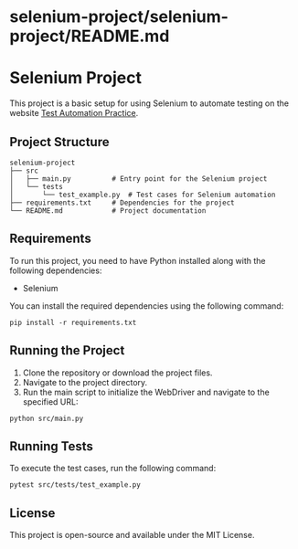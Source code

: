 # selenium-project/selenium-project/README.md

# Selenium Project

This project is a basic setup for using Selenium to automate testing on the website [Test Automation Practice](https://testautomationpractice.blogspot.com/).

## Project Structure

```
selenium-project
├── src
│   ├── main.py          # Entry point for the Selenium project
│   └── tests
│       └── test_example.py  # Test cases for Selenium automation
├── requirements.txt     # Dependencies for the project
└── README.md            # Project documentation
```

## Requirements

To run this project, you need to have Python installed along with the following dependencies:

- Selenium

You can install the required dependencies using the following command:

```
pip install -r requirements.txt
```

## Running the Project

1. Clone the repository or download the project files.
2. Navigate to the project directory.
3. Run the main script to initialize the WebDriver and navigate to the specified URL:

```
python src/main.py
```

## Running Tests

To execute the test cases, run the following command:

```
pytest src/tests/test_example.py
```

## License

This project is open-source and available under the MIT License.